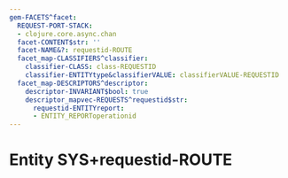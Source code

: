 ```yaml
---
gem-FACETS^facet:
  REQUEST-PORT-STACK:
  - clojure.core.async.chan
  facet-CONTENT$str: ''
  facet-NAME&?: requestid-ROUTE
  facet_map-CLASSIFIERS^classifier:
    classifier-CLASS: class-REQUESTID
    classifier-ENTITYtype&classifierVALUE: classifierVALUE-REQUESTID
  facet_map-DESCRIPTORS^descriptor:
    descriptor-INVARIANT$bool: true
    descriptor_mapvec-REQUESTS^requestid$str:
      requestid-ENTITYreport:
      - ENTITY_REPORToperationid
---
```

# Entity SYS+requestid-ROUTE

